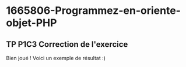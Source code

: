 # 1665806-Programmez-en-oriente-objet-PHP

## TP P1C3 Correction de l'exercice

Bien joué ! Voici un exemple de résultat :)
